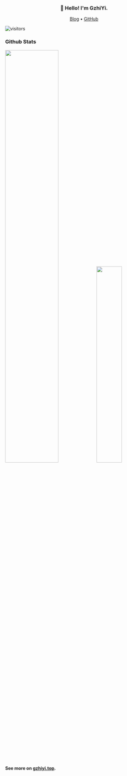 <h3 align="center">👋 Hello! I'm GzhiYi.</h3>

<p align="center">
  <a href="https://gzhiyi.top">Blog</a> •
  <a href="https://github.com/GzhiYi">GitHub</a>
</p>

  ![visitors](https://visitor-badge.glitch.me/badge?page_id=gzhiyi.gzhiyi)

### Github Stats

<a href="https://github.com/GzhiYi"><img src="https://github-readme-stats.vercel.app/api?username=GzhiYi&show_icons=true&layout=compact&count_private=true&hide_title=true&theme=default" style="width: 58%; max-width: 58%; min-width: 58%;"><img src="https://github-readme-stats.vercel.app/api/top-langs/?username=GzhiYi&layout=compact&count_private=true&theme=default" style="width: 40%; max-width: 40%; min-width: 40%;"></a>

**See more on [gzhiyi.top](https://gzhiyi.top).**

